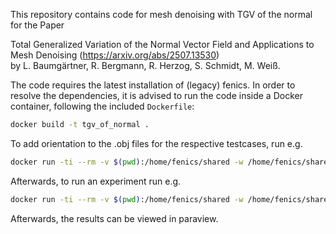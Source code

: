 This repository contains code for mesh denoising with TGV of the normal for the Paper

Total Generalized Variation of the Normal Vector Field and Applications to Mesh Denoising (https://arxiv.org/abs/2507.13530)  <br>
by L. Baumgärtner, R. Bergmann, R. Herzog, S. Schmidt, M. Weiß.

The code requires the latest installation of (legacy) fenics.
In order to resolve the dependencies, it is advised to run the code inside a Docker container, following the included `Dockerfile`: 
```bash
docker build -t tgv_of_normal .
```

To add orientation to the .obj files for the respective testcases, run e.g.
```bash
docker run -ti --rm -v $(pwd):/home/fenics/shared -w /home/fenics/shared/Fandisk tgv_of_normal python3 add_orientation.py
```
Afterwards, to run an experiment run e.g. 
```bash
docker run -ti --rm -v $(pwd):/home/fenics/shared -w /home/fenics/shared/Fandisk/Newton tgv_of_normal python3 test.py
```

Afterwards, the results can be viewed in paraview.
